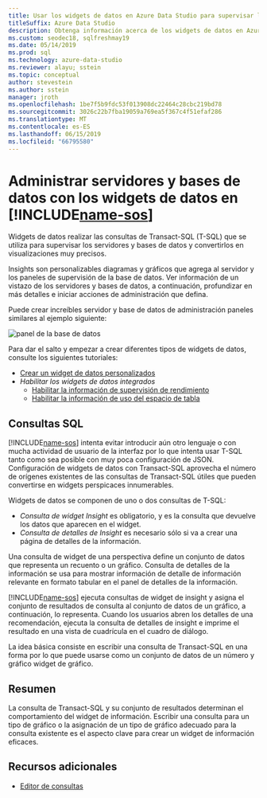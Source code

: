 ```yaml
---
title: Usar los widgets de datos en Azure Data Studio para supervisar los servidores y bases de datos
titleSuffix: Azure Data Studio
description: Obtenga información acerca de los widgets de datos en Azure Data Studio
ms.custom: seodec18, sqlfreshmay19
ms.date: 05/14/2019
ms.prod: sql
ms.technology: azure-data-studio
ms.reviewer: alayu; sstein
ms.topic: conceptual
author: stevestein
ms.author: sstein
manager: jroth
ms.openlocfilehash: 1be7f5b9fdc53f013908dc22464c28cbc219bd78
ms.sourcegitcommit: 3026c22b7fba19059a769ea5f367c4f51efaf286
ms.translationtype: MT
ms.contentlocale: es-ES
ms.lasthandoff: 06/15/2019
ms.locfileid: "66795580"
---
```

# <a name="manage-servers-and-databases-with-insight-widgets-in-includename-sosincludesname-sos-shortmd"></a>Administrar servidores y bases de datos con los widgets de datos en [!INCLUDE[name-sos](../includes/name-sos-short.md)]

Widgets de datos realizar las consultas de Transact-SQL (T-SQL) que se utiliza para supervisar los servidores y bases de datos y convertirlos en visualizaciones muy precisos.

Insights son personalizables diagramas y gráficos que agrega al servidor y los paneles de supervisión de la base de datos. Ver información de un vistazo de los servidores y bases de datos, a continuación, profundizar en más detalles e iniciar acciones de administración que defina.

Puede crear increíbles servidor y base de datos de administración paneles similares al ejemplo siguiente:

![panel de la base de datos](media/insight-widgets/database-dashboard.png)


Para dar el salto y empezar a crear diferentes tipos de widgets de datos, consulte los siguientes tutoriales:

- [Crear un widget de datos personalizados](tutorial-build-custom-insight-sql-server.md)
- *Habilitar los widgets de datos integrados*
  - [Habilitar la información de supervisión de rendimiento](tutorial-qds-sql-server.md)
  - [Habilitar la información de uso del espacio de tabla](tutorial-table-space-sql-server.md)


## <a name="sql-queries"></a>Consultas SQL

[!INCLUDE[name-sos](../includes/name-sos-short.md)] intenta evitar introducir aún otro lenguaje o con mucha actividad de usuario de la interfaz por lo que intenta usar T-SQL tanto como sea posible con muy poca configuración de JSON. Configuración de widgets de datos con Transact-SQL aprovecha el número de orígenes existentes de las consultas de Transact-SQL útiles que pueden convertirse en widgets perspicaces innumerables.

Widgets de datos se componen de uno o dos consultas de T-SQL:
* *Consulta de widget Insight* es obligatorio, y es la consulta que devuelve los datos que aparecen en el widget.
* *Consulta de detalles de Insight* es necesario sólo si va a crear una página de detalles de la información.

Una consulta de widget de una perspectiva define un conjunto de datos que representa un recuento o un gráfico. Consulta de detalles de la información se usa para mostrar información de detalle de información relevante en formato tabular en el panel de detalles de la información. 

[!INCLUDE[name-sos](../includes/name-sos-short.md)] ejecuta consultas de widget de insight y asigna el conjunto de resultados de consulta al conjunto de datos de un gráfico, a continuación, lo representa. Cuando los usuarios abren los detalles de una recomendación, ejecuta la consulta de detalles de insight e imprime el resultado en una vista de cuadrícula en el cuadro de diálogo.

La idea básica consiste en escribir una consulta de Transact-SQL en una forma por lo que puede usarse como un conjunto de datos de un número y gráfico widget de gráfico. 

## <a name="summary"></a>Resumen

La consulta de Transact-SQL y su conjunto de resultados determinan el comportamiento del widget de información. Escribir una consulta para un tipo de gráfico o la asignación de un tipo de gráfico adecuado para la consulta existente es el aspecto clave para crear un widget de información eficaces.



## <a name="additional-resources"></a>Recursos adicionales
- [Editor de consultas](tutorial-sql-editor.md)


